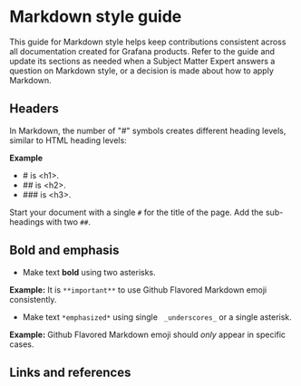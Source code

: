 # Markdown style guide

This guide for Markdown style helps keep contributions consistent across all documentation
created for Grafana products. Refer to the guide and update its sections as needed when a
Subject Matter Expert answers a question on Markdown style, or a decision is made about
how to apply Markdown.

## Headers

In Markdown, the number of "#" symbols creates different heading levels, similar to
HTML heading levels:

**Example**

* \# is \<h1>.
* \#\# is \<h2>.
* \#\#\# is \<h3>.

Start your document with a single ``#`` for the title of the page. Add the sub-headings with two ``##``.

## Bold and emphasis

* Make text **bold** using two asterisks.

**Example:** It is ``**important**`` to use Github Flavored Markdown emoji consistently.

* Make text ``*emphasized*`` using single `` _underscores_`` or a single asterisk.

**Example:** Github Flavored Markdown emoji should _only_ appear in specific cases.


## Links and references

Create links to other website by wrapping the display text in square brackets, and
the web URL in curved brackets.

\[text to display](www.website.com)

**Example:** For more information on including emoji in Github flavored Markdown, refer to the [webfx page on emoji](https://www.webfx.com/tools/emoji-cheat-sheet/) for a list of emoji.

## Block quotes

Include Block quotes inside text using right-facing arrows:

**Example**

> Any important information
> about emoji can be separated into
> a blockquote.

## Code blocks

Code blocks written with markdown can show off syntax highlighting specific
to different languages. Use three back tics to create a code block:

```
function testNum(a) {
  if (a > 0) {
    return "positive";
  } else {
    return "NOT positive";
  }
}
```

Write the name of the language after the first set of back tics, no spaces,
to show specific syntax highlighting. For example; "\```javascript" produces the following:

```javascript
function testNum(a) {
  if (a > 0) {
    return "positive";
  } else {
    return "NOT positive";
  }
}
```
## Tables

Construct a table by typing the table headings, and separating them with
a "|" character. Then, add a second line of dashes ("-") separated by
another "|" character. When constructing the table cells, separate each cell data with another
"|".

**Example**

Heading one | Heading two

\------------|------------

Cell one data| Cell two data

Will publish as:

Heading one | Heading two
------------|------------
Cell one data| Cell two data

## Lists

### Numbered lists

To avoid inconsistent list numbering, use repetitive list numbering:

\1. First

\1. Second

\1. Third

The list above will always display as:

1. First
2. Second
3. Third

### Unordered lists

Build a list of points - an unordered or unnumbered list - by
using "\*" characters.

**Example**

* First
* Another item
* The last list item

## Images

Include images in a document using the following syntax:

**Example** \!\[Grafana Logo](/link/to/grafanalogo/logo.png)

This follows the format of "!", alt text wrapped in "[]" and the link URL wrapped in "()".

## Comments

You can include comments that will not appear in published markdown using the
following syntax:

\[comment]: <> (Comment text to display)

The word "comment" wrapped in "[]" followed by a ":", a space, "<>", and then
the comment itself wrapped in "()".
